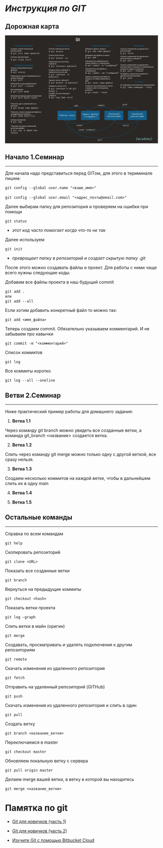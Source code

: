 ***Инструкция по GIT***
=========================

## Дорожная карта

![Коды GIT](https://github.com/Ignasiya/hellogit/blob/main/HelloGit/GITcode.jpg)

## Начало 1.Семинар
--------------------

Для начала надо представиться перед GITом, для этого в териминале пишем: 

    git config --global user.name "<ваше_имя>"

    git config --global user.email "<адрес_почты@email.com>"

Далее выбирам папку для репозитория и проверяем на ошибки при помощи

    git status

- *этот код часто помогает когда что-то не так*

Далее используем

    git init

- *превращает папку в репозиторий и создает скрытую папку .git*

После этого можно создавать файлы и проект. Для работы с ними чаще всего нужны следующие коды:

Добавим все файлы проекта в наш будущий commit

    git add .
    или
    git add --all

Если хотим добавить конкретный файл то можно так:

    git add <имя_файла>

Теперь создаем commit. Обязательно указываем комментарий. И не забываем про кавычки

    git commit -m "<комментарий>"

Список коммитов

    git log

Все коммиты коротко

    git log --all --oneline

## Ветви 2.Семинар
__________________

Ниже практический пример работы для домашнего задания:

1. **Ветка 1.1**

Через команду git branch можно увидеть все созданные ветки, а команда git_branch <название> создается ветка.

2. **Ветка 1.2**

Слить через команду git merge можно только одну с другой веткой, все сразу нельзя.

3. **Ветка 1.3**

Создаем несколько коммитов на каждой ветке, чтобы в дальнейшем слить их в одну main

4. **Ветка 1.4**

5. **Ветка 1.5**

## Остальные команды
----------------------

Cправка по всем командам
    
    git help

Cкопировать репозиторий
    
    git clone <URL>

Показать все созданные ветки

    git branch

Вернуться на предыдущие коммиты

    git checkout <hash>

Показать ветки проекта

    git log —graph 

Слить ветки в майн (оригин)

    git merge

Создавать, просматривать и удалять подключения к другим репозиториям

    git remote

Скачать изменения из удаленного репозитория

    git fetch

Отправить на удаленный репозиторий (GITHub)
   
    git push

Скачать изменения из удаленного репозитория и слить в один

    git pull

Создать ветку

    git branch <название_ветки>

Переключаемся в master

    git checkout master

Обновляем локальную ветку с сервера
    
    git pull origin master

Делаем merge вашей ветки, в ветку в которой вы находитесь

    git merge <название_ветки>

Памятка по git
==============

- [Git для новичков (часть 1)](https://habr.com/ru/post/541258/)

- [Git для новичков (часть 2)](https://habr.com/ru/post/542616/)

- [Изучите Git с помощью Bitbucket Cloud](https://www.atlassian.com/ru/git/tutorials/learn-git-with-bitbucket-cloud)
